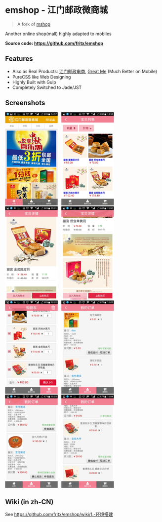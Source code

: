 # emshop - 江门邮政微商城

> A fork of [mshop](../mshop/)

Another online shop(mall) highly adapted to mobiles

**Source code: <https://github.com/fritx/emshop>**

## Features

- Also as Real Products: [江门邮政电商](http://www.jmyzds.com/store), [Great Me](http://greatme.org) (Much Better on Mobile)
- PureCSS like Web Designing
- Highly Built with Gulp
- Completely Switched to Jade/JST

## Screenshots

<img width="170" src="Screenshot_2014-08-10-14-57-48.jpeg">
&nbsp;
<img width="170" src="Screenshot_2014-08-10-14-58-54.jpeg">
&nbsp;
<img width="170" src="Screenshot_2014-08-10-15-01-01.jpeg">
&nbsp;
<img width="170" src="Screenshot_2014-08-10-15-00-13.jpeg">

<img width="170" src="Screenshot_2014-08-10-15-02-35.jpeg">
&nbsp;
<img width="170" src="Screenshot_2014-08-10-15-03-05.jpeg">
&nbsp;
<img width="170" src="Screenshot_2014-08-10-15-03-38.jpeg">
&nbsp;
<img width="170" src="Screenshot_2014-08-10-15-04-06.jpeg">

## Wiki (in zh-CN)

See <https://github.com/fritx/emshop/wiki/1.-环境搭建>
